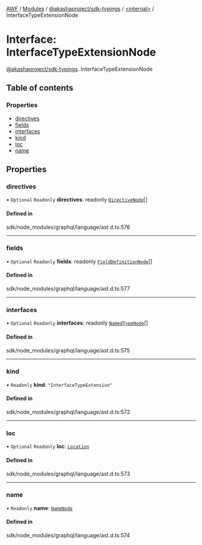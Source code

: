 [AWF](../README.md) / [Modules](../modules.md) / [@akashaproject/sdk-typings](../modules/akashaproject_sdk_typings.md) / [<internal\>](../modules/akashaproject_sdk_typings._internal_.md) / InterfaceTypeExtensionNode

# Interface: InterfaceTypeExtensionNode

[@akashaproject/sdk-typings](../modules/akashaproject_sdk_typings.md).[<internal>](../modules/akashaproject_sdk_typings._internal_.md).InterfaceTypeExtensionNode

## Table of contents

### Properties

- [directives](akashaproject_sdk_typings._internal_.InterfaceTypeExtensionNode.md#directives)
- [fields](akashaproject_sdk_typings._internal_.InterfaceTypeExtensionNode.md#fields)
- [interfaces](akashaproject_sdk_typings._internal_.InterfaceTypeExtensionNode.md#interfaces)
- [kind](akashaproject_sdk_typings._internal_.InterfaceTypeExtensionNode.md#kind)
- [loc](akashaproject_sdk_typings._internal_.InterfaceTypeExtensionNode.md#loc)
- [name](akashaproject_sdk_typings._internal_.InterfaceTypeExtensionNode.md#name)

## Properties

### directives

• `Optional` `Readonly` **directives**: readonly [`DirectiveNode`](akashaproject_sdk_typings._internal_.DirectiveNode.md)[]

#### Defined in

sdk/node_modules/graphql/language/ast.d.ts:576

___

### fields

• `Optional` `Readonly` **fields**: readonly [`FieldDefinitionNode`](akashaproject_sdk_typings._internal_.FieldDefinitionNode.md)[]

#### Defined in

sdk/node_modules/graphql/language/ast.d.ts:577

___

### interfaces

• `Optional` `Readonly` **interfaces**: readonly [`NamedTypeNode`](akashaproject_sdk_typings._internal_.NamedTypeNode.md)[]

#### Defined in

sdk/node_modules/graphql/language/ast.d.ts:575

___

### kind

• `Readonly` **kind**: ``"InterfaceTypeExtension"``

#### Defined in

sdk/node_modules/graphql/language/ast.d.ts:572

___

### loc

• `Optional` `Readonly` **loc**: [`Location`](../classes/akashaproject_sdk_typings._internal_.Location.md)

#### Defined in

sdk/node_modules/graphql/language/ast.d.ts:573

___

### name

• `Readonly` **name**: [`NameNode`](akashaproject_sdk_typings._internal_.NameNode.md)

#### Defined in

sdk/node_modules/graphql/language/ast.d.ts:574
